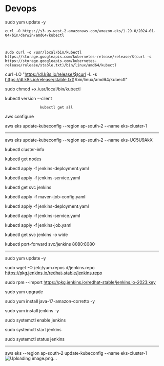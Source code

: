 # Devops

sudo yum update -y

	curl -O https://s3.us-west-2.amazonaws.com/amazon-eks/1.29.0/2024-01-04/bin/darwin/amd64/kubectl
	
	
	
	sudo curl -o /usr/local/bin/kubectl https://storage.googleapis.com/kubernetes-release/release/$(curl -s https://storage.googleapis.com/kubernetes-release/release/stable.txt)/bin/linux/amd64/kubectl

curl -LO "https://dl.k8s.io/release/$(curl -L -s https://dl.k8s.io/release/stable.txt)/bin/linux/amd64/kubectl"

sudo chmod +x /usr/local/bin/kubectl

kubectl version --client

					kubectl get all


aws configure

aws eks update-kubeconfig --region ap-south-2 --name eks-cluster-1 

-----------------------------------------------------------------------


aws eks update-kubeconfig --region ap-south-2 --name  eks-UC5U9AkX

kubectl cluster-info

kubectl get nodes


kubectl apply -f jenkins-deployment.yaml

kubectl apply -f jenkins-service.yaml

kubectl get svc jenkins



kubectl apply -f maven-job-config.yaml

kubectl apply -f jenkins-deployment.yaml

kubectl apply -f jenkins-service.yaml

kubectl apply -f jenkins-job.yaml

kubectl get svc jenkins -o wide

kubectl port-forward svc/jenkins 8080:8080    





-----------------------------------------------------------

sudo yum update –y

sudo wget -O /etc/yum.repos.d/jenkins.repo \
    https://pkg.jenkins.io/redhat-stable/jenkins.repo

sudo rpm --import https://pkg.jenkins.io/redhat-stable/jenkins.io-2023.key

 sudo yum upgrade

sudo yum install java-17-amazon-corretto -y

sudo yum install jenkins -y


sudo systemctl enable jenkins

sudo systemctl start jenkins


sudo systemctl status jenkins


----------------------------------------------------------------

aws eks --region ap-south-2 update-kubeconfig --name eks-cluster-1
![Uploading image.png…]()
